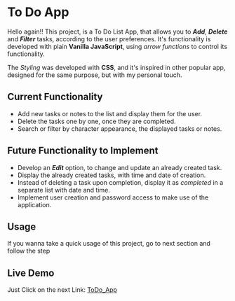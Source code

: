 # To Do App

Hello again!! This project, is a To Do List App, that allows you to **_Add_**, **_Delete_** and **_Filter_** tasks, according to the user preferences. It's functionality is developed with plain **Vanilla JavaScript**, using _arrow functions_ to control its functionality.

The _Styling_ was developed with **CSS**, and it's inspired in other popular app, designed for the same purpose, but with my personal touch.

## Current Functionality

- Add new tasks or notes to the list and display them for the user.
- Delete the tasks one by one, once they are completed.
- Search or filter by character appearance, the displayed tasks or notes.

## Future Functionality to Implement

- Develop an **_Edit_** option, to change and update an already created task.
- Display the already created tasks, with time and date of creation.
- Instead of deleting a task upon completion, display it as _completed_ in a separate list with date and time.
- Implement user creation and password access to make use of the application.

## Usage

If you wanna take a quick usage of this project, go to next section and follow the step

## Live Demo

Just Click on the next Link: [ToDo_App](https://santiagoejm.github.io/To-do-List/)
